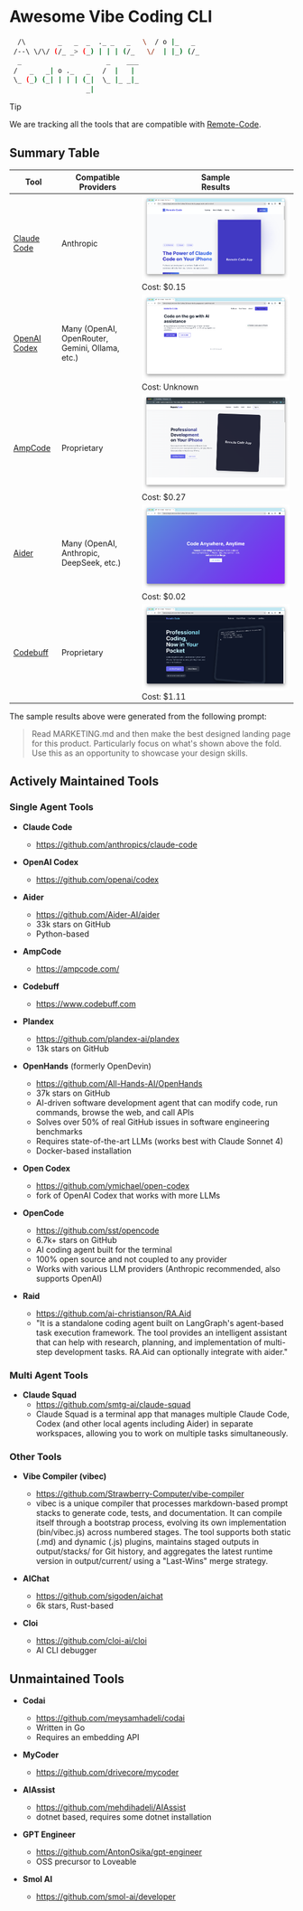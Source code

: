 # Awesome Vibe Coding CLI

```bash   
  /\        _   _  _  ._ _   _   \  / o |_   _  
 /--\ \/\/ (/_ _> (_) | | | (/_   \/  | |_) (/_ 
  _                     _    ___                
 /   _   _| o ._   _   /  |   |                 
 \_ (_) (_| | | | (_|  \_ |_ _|_                
                   _|                           
```

> [!TIP]
> We are tracking all the tools that are compatible with [Remote-Code](https://remote-code.com/).


## Summary Table
| Tool | Compatible<br>Providers | Sample<br>Results |
|---|---|---|
| [Claude Code](https://github.com/anthropics/claude-code) | Anthropic | ![Claude Code](sample-landing-page/claude-code.png) Cost: $0.15 |
| [OpenAI Codex](https://github.com/openai/codex) | Many (OpenAI, OpenRouter, Gemini, Ollama, etc.) | ![OpenAI Codex](sample-landing-page/openai-codex.png) Cost: Unknown |
| [AmpCode](https://ampcode.com/) | Proprietary | ![AmpCode](sample-landing-page/ampcode.png) Cost: $0.27 |
| [Aider](https://github.com/Aider-AI/aider) | Many (OpenAI, Anthropic, DeepSeek, etc.) | ![Aider](sample-landing-page/aider.png) Cost: $0.02 |
| [Codebuff](https://www.codebuff.com) | Proprietary | ![Codebuff](sample-landing-page/codebuff.png) Cost: $1.11 |

The sample results above were generated from the following prompt:
> Read MARKETING.md and then make the best designed landing page for this product. Particularly focus on what's shown above the fold. Use this as an opportunity to showcase your design skills.

## Actively Maintained Tools
### Single Agent Tools
* **Claude Code**
    - https://github.com/anthropics/claude-code

* **OpenAI Codex**
    - https://github.com/openai/codex

* **Aider**
    - https://github.com/Aider-AI/aider
    - 33k stars on GitHub
    - Python-based

* **AmpCode**
    - https://ampcode.com/

* **Codebuff**
    - https://www.codebuff.com

* **Plandex**
    - https://github.com/plandex-ai/plandex
    - 13k stars on GitHub

* **OpenHands** (formerly OpenDevin)
    - https://github.com/All-Hands-AI/OpenHands
    - 37k stars on GitHub
    - AI-driven software development agent that can modify code, run commands, browse the web, and call APIs
    - Solves over 50% of real GitHub issues in software engineering benchmarks
    - Requires state-of-the-art LLMs (works best with Claude Sonnet 4)
    - Docker-based installation

* **Open Codex**
    - https://github.com/ymichael/open-codex
    - fork of OpenAI Codex that works with more LLMs

* **OpenCode**
    - https://github.com/sst/opencode
    - 6.7k+ stars on GitHub
    - AI coding agent built for the terminal
    - 100% open source and not coupled to any provider
    - Works with various LLM providers (Anthropic recommended, also supports OpenAI)

* **Raid**
    - https://github.com/ai-christianson/RA.Aid
    - "It is a standalone coding agent built on LangGraph's agent-based task execution framework. The tool provides an intelligent assistant that can help with research, planning, and implementation of multi-step development tasks. RA.Aid can optionally integrate with aider."

### Multi Agent Tools
* **Claude Squad**
    - https://github.com/smtg-ai/claude-squad
    - Claude Squad is a terminal app that manages multiple Claude Code, Codex (and other local agents including Aider) in separate workspaces, allowing you to work on multiple tasks simultaneously.

### Other Tools
* **Vibe Compiler (vibec)**
    - https://github.com/Strawberry-Computer/vibe-compiler
    - vibec is a unique compiler that processes markdown-based prompt stacks to generate code, tests, and documentation. It can compile itself through a bootstrap process, evolving its own implementation (bin/vibec.js) across numbered stages. The tool supports both static (.md) and dynamic (.js) plugins, maintains staged outputs in output/stacks/ for Git history, and aggregates the latest runtime version in output/current/ using a "Last-Wins" merge strategy.

* **AIChat**
    - https://github.com/sigoden/aichat
    - 6k stars, Rust-based

* **Cloi**
    - https://github.com/cloi-ai/cloi
    - AI CLI debugger

## Unmaintained Tools

* **Codai**
    - https://github.com/meysamhadeli/codai
    - Written in Go
    - Requires an embedding API

* **MyCoder**
    - https://github.com/drivecore/mycoder

* **AIAssist** 
    - https://github.com/mehdihadeli/AIAssist
    - dotnet based, requires some dotnet installation

* **GPT Engineer**
    - https://github.com/AntonOsika/gpt-engineer
    - OSS precursor to Loveable

* **Smol AI**
    - https://github.com/smol-ai/developer
